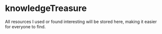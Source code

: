# knowledgeTreasure
All resources I used or found interesting will be stored here, making it easier for everyone to find.
